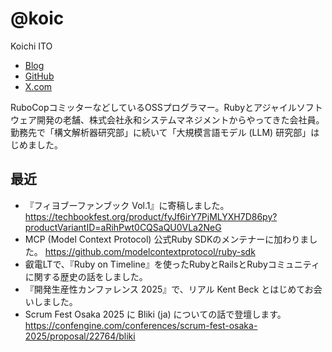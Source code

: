 # @koic

Koichi ITO

- [Blog](http://koic.hatenablog.com/)
- [GitHub](https://github.com/koic)
- [X.com](https://x.com/koic)

RuboCopコミッターなどしているOSSプログラマー。Rubyとアジャイルソフトウェア開発の老舗、株式会社永和システムマネジメントからやってきた会社員。
勤務先で「構文解析器研究部」に続いて「大規模言語モデル (LLM) 研究部」はじめました。

## 最近

- 『フィヨブーファンブック Vol.1』に寄稿しました。 https://techbookfest.org/product/fyJf6irY7PjMLYXH7D86py?productVariantID=aRihPwt0CQSaQU0VLa2NeG
- MCP (Model Context Protocol) 公式Ruby SDKのメンテナーに加わりました。 https://github.com/modelcontextprotocol/ruby-sdk
- 叡電LTで、『Ruby on Timeline』を使ったRubyとRailsとRubyコミュニティに関する歴史の話をしました。
- 『開発生産性カンファレンス 2025』で、リアル Kent Beck とはじめてお会いしました。
- Scrum Fest Osaka 2025 に Bliki (ja) についての話で登壇します。 https://confengine.com/conferences/scrum-fest-osaka-2025/proposal/22764/bliki
